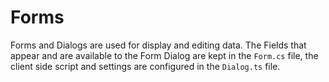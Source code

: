 # Forms

Forms and Dialogs are used for display and editing data. The Fields that appear and are available to the Form Dialog are kept in the `Form.cs` file, the client side script and settings are configured in the `Dialog.ts` file.

